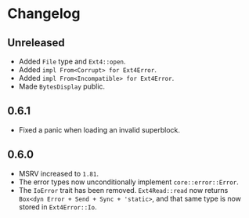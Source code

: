 # Changelog

## Unreleased

* Added `File` type and `Ext4::open`.
* Added `impl From<Corrupt> for Ext4Error`.
* Added `impl From<Incompatible> for Ext4Error`.
* Made `BytesDisplay` public.

## 0.6.1

* Fixed a panic when loading an invalid superblock.

## 0.6.0

* MSRV increased to `1.81`.
* The error types now unconditionally implement `core::error::Error`.
* The `IoError` trait has been removed. `Ext4Read::read` now returns
  `Box<dyn Error + Send + Sync + 'static>`, and that same type is now
  stored in `Ext4Error::Io`.
